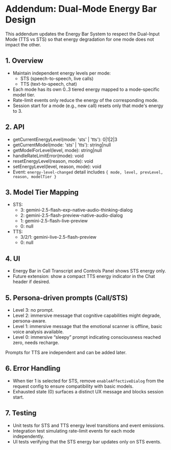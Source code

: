 # Addendum: Dual-Mode Energy Bar Design

This addendum updates the Energy Bar System to respect the Dual-Input Mode (TTS vs STS) so that energy degradation for one mode does not impact the other.

## 1. Overview
- Maintain independent energy levels per mode:
  - STS (speech-to-speech, live calls)
  - TTS (text-to-speech, chat)
- Each mode has its own 0..3 tiered energy mapped to a mode-specific model tier.
- Rate-limit events only reduce the energy of the corresponding mode.
- Session start for a mode (e.g., new call) resets only that mode's energy to 3.

## 2. API
- getCurrentEnergyLevel(mode: 'sts' | 'tts'): 0|1|2|3
- getCurrentModel(mode: 'sts' | 'tts'): string|null
- getModelForLevel(level, mode): string|null
- handleRateLimitError(mode): void
- resetEnergyLevel(reason, mode): void
- setEnergyLevel(level, reason, mode): void
- Event: `energy-level-changed` detail includes `{ mode, level, prevLevel, reason, modelTier }`

## 3. Model Tier Mapping
- STS:
  - 3: gemini-2.5-flash-exp-native-audio-thinking-dialog
  - 2: gemini-2.5-flash-preview-native-audio-dialog
  - 1: gemini-2.5-flash-live-preview
  - 0: null
- TTS:
  - 3/2/1: gemini-live-2.5-flash-preview
  - 0: null

## 4. UI
- Energy Bar in Call Transcript and Controls Panel shows STS energy only.
- Future extension: show a compact TTS energy indicator in the Chat header if desired.

## 5. Persona-driven prompts (Call/STS)
- Level 3: no prompt.
- Level 2: immersive message that cognitive capabilities might degrade, persona-aware.
- Level 1: immersive message that the emotional scanner is offline, basic voice analysis available.
- Level 0: immersive “sleepy” prompt indicating consciousness reached zero, needs recharge.

Prompts for TTS are independent and can be added later.

## 6. Error Handling
- When tier 1 is selected for STS, remove `enableAffectiveDialog` from the request config to ensure compatibility with basic models.
- Exhausted state (0) surfaces a distinct UX message and blocks session start.

## 7. Testing
- Unit tests for STS and TTS energy level transitions and event emissions.
- Integration test simulating rate-limit events for each mode independently.
- UI tests verifying that the STS energy bar updates only on STS events.

